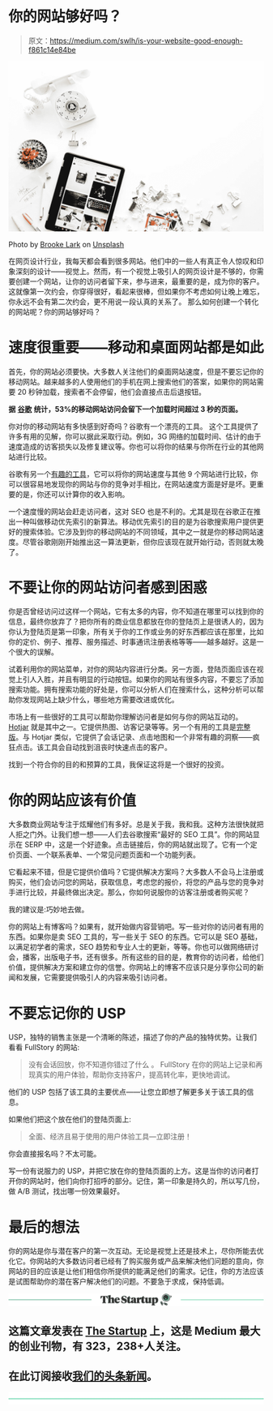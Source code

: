 # 你的网站够好吗？

> 原文：<https://medium.com/swlh/is-your-website-good-enough-f861c14e84be>

![](img/cb665bf53970d84af470836f022a0807.png)

Photo by [Brooke Lark](https://unsplash.com/photos/a51BtuS7upk?utm_source=unsplash&utm_medium=referral&utm_content=creditCopyText) on [Unsplash](https://unsplash.com/search/photos/web-design?utm_source=unsplash&utm_medium=referral&utm_content=creditCopyText)

在网页设计行业，我每天都会看到很多网站。他们中的一些人有真正令人惊叹和印象深刻的设计——视觉上。然而，有一个视觉上吸引人的网页设计是不够的，你需要创建一个网站，让你的访问者留下来，参与进来，最重要的是，成为你的客户。这就像第一次约会，你穿得很好，看起来很棒，但如果你不考虑如何让晚上难忘，你永远不会有第二次约会，更不用说一段认真的关系了。
那么如何创建一个转化的网站呢？你的网站够好吗？

# 速度很重要——移动和桌面网站都是如此

首先，你的网站必须要快。大多数人关注他们的桌面网站速度，但是不要忘记你的移动网站。越来越多的人使用他们的手机在网上搜索他们的答案，如果你的网站需要 20 秒钟加载，搜索者不会停留，他们会直接点击后退按钮。

**据** [**谷歌**](https://www.thinkwithgoogle.com/marketing-resources/data-measurement/mobile-page-speed-new-industry-benchmarks/) **统计，53%的移动网站访问会留下一个加载时间超过 3 秒的页面。**

你对你的移动网站有多快感到好奇吗？谷歌有一个漂亮的工具。
这个工具提供了许多有用的见解，你可以据此采取行动。例如，3G 网络的加载时间、估计的由于速度造成的访客损失以及修复建议等。你也可以将你的结果与你所在行业的其他网站进行比较。

谷歌有另一个[有趣的工具](https://www.thinkwithgoogle.com/feature/mobile/)，它可以将你的网站速度与其他 9 个网站进行比较，你可以很容易地发现你的网站与你的竞争对手相比，在网站速度方面是好是坏。更重要的是，你还可以计算你的收入影响。

一个速度慢的网站会赶走访问者，这对 SEO 也是不利的。尤其是现在谷歌正在推出一种叫做移动优先索引的新算法。移动优先索引的目的是为谷歌搜索用户提供更好的搜索体验。它涉及到你的移动网站的不同领域，其中之一就是你的移动网站速度。尽管谷歌刚刚开始推出这一算法更新，但你应该现在就开始行动，否则就太晚了。

# 不要让你的网站访问者感到困惑

你是否曾经访问过这样一个网站，它有太多的内容，你不知道在哪里可以找到你的信息，最终你放弃了？把你所有的商业信息都放在你的登陆页上是很诱人的，因为你认为登陆页是第一印象，所有关于你的工作或业务的好东西都应该在那里，比如你的定价、例子、推荐、服务描述、时事通讯注册表格等等——越多越好。这是一个很大的误解。

试着利用你的网站菜单，对你的网站内容进行分类。另一方面，登陆页面应该在视觉上引人入胜，并且有明显的行动按钮。如果你的网站有很多内容，不要忘了添加搜索功能。拥有搜索功能的好处是，你可以分析人们在搜索什么，这种分析可以帮助你发现网站上缺少什么，哪些地方需要改进或优化。

市场上有一些很好的工具可以帮助你理解访问者是如何与你的网站互动的。 [Hotjar](https://www.hotjar.com/) 就是其中之一。它提供热图、访客记录等等。另一个有用的工具是[完整版](https://www.fullstory.com/)。与 Hotjar 类似，它提供了会话记录、点击地图和一个非常有趣的洞察——疯狂点击。该工具会自动找到沮丧时快速点击的客户。

找到一个符合你的目的和预算的工具，我保证这将是一个很好的投资。

# 你的网站应该有价值

大多数商业网站专注于炫耀他们有多好。总是关于我，我和我。这种方法很快就把人拒之门外。让我们想一想——人们去谷歌搜索“最好的 SEO 工具”。你的网站显示在 SERP 中，这是一个好迹象。点击链接后，你的网站就出现了。它有一个定价页面、一个联系表单、一个常见问题页面和一个功能列表。

它看起来不错，但是它提供价值吗？它提供解决方案吗？大多数人不会马上注册或购买，他们会访问您的网站，获取信息，考虑您的报价，将您的产品与您的竞争对手进行比较，并最终做出决定。那么，你如何说服你的访客注册或者购买呢？

我的建议是:巧妙地去做。

你的网站上有博客吗？如果有，就开始做内容营销吧。写一些对你的访问者有用的东西。如果你是卖 SEO 工具的，写一些关于 SEO 的东西。它可以是 SEO 基础，以满足初学者的需求，SEO 趋势和专业人士的更新，等等。你也可以做网络研讨会，播客，出版电子书，还有很多。所有这些的目的是，教育你的访问者，给他们价值，提供解决方案和建立你的信誉。你网站上的博客不应该只是分享你公司的新闻和发展，它需要提供吸引人的内容来吸引访问者。

# 不要忘记你的 USP

USP，独特的销售主张是一个清晰的陈述，描述了你的产品的独特优势。让我们看看 FullStory 的网站:

> 没有会话回放，你不知道你错过了什么
> 。
> FullStory 在你的网站上记录和再现真实的用户体验，帮助你支持客户，提高转化率，更快地调试。

他们的 USP 包括了该工具的主要优点——让您立即想了解更多关于该工具的信息。

如果他们把这个放在他们的登陆页面上:

> 全面、经济且易于使用的用户体验工具—立即注册！

你会直接报名吗？不太可能。

写一份有说服力的 USP，并把它放在你的登陆页面的上方。这是当你的访问者打开你的网站时，他们向你打招呼的部分。记住，第一印象是持久的，所以写几份，做 A/B 测试，找出哪一份效果最好。

# 最后的想法

你的网站是你与潜在客户的第一次互动。无论是视觉上还是技术上，尽你所能去优化它。你网站的大多数访问者已经有了购买服务或产品来解决他们问题的意向，你网站的目的应该是让他们相信你所提供的能满足他们的需求。记住，你的方法应该是试图帮助你的潜在客户解决他们的问题。不要急于求成，保持低调。

[![](img/308a8d84fb9b2fab43d66c117fcc4bb4.png)](https://medium.com/swlh)

## 这篇文章发表在 [The Startup](https://medium.com/swlh) 上，这是 Medium 最大的创业刊物，有 323，238+人关注。

## 在此订阅接收[我们的头条新闻](http://growthsupply.com/the-startup-newsletter/)。

[![](img/b0164736ea17a63403e660de5dedf91a.png)](https://medium.com/swlh)